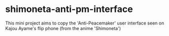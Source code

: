 # shimoneta-anti-pm-interface
This mini project aims to copy the 'Anti-Peacemaker' user interface seen on Kajou Ayame's flip phone (from the anime 'Shimoneta')
